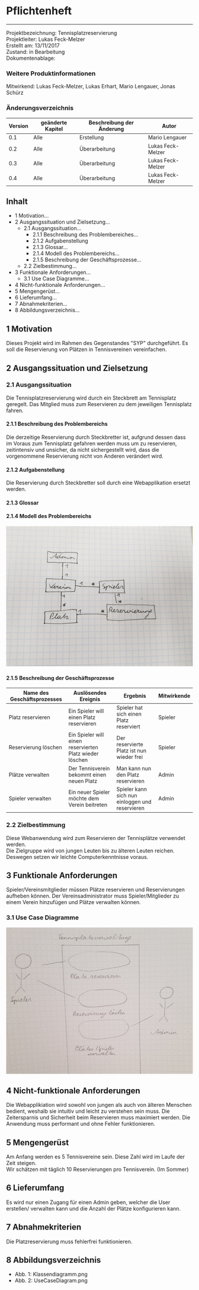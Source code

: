 # **Pflichtenheft**
____
Projektbezeichnung: Tennisplatzreservierung <Br>
Projektleiter:  Lukas Feck-Melzer <Br>
Erstellt am:    13/11/2017 <Br>
Zustand: in Bearbeitung <Br>
Dokumentenablage: <Br>

### Weitere Produktinformationen
Mitwirkend: Lukas Feck-Melzer,
Lukas Erhart,
Mario Lengauer,
Jonas Schürz

### Änderungsverzeichnis
|Version| geänderte Kapitel| Beschreibung der Änderung| Autor
|-------|-------------|--------------|-------------|
|  0.1  | Alle| Erstellung| Mario Lengauer|
|  0.2  | Alle | Überarbeitung | Lukas Feck-Melzer
|  0.3  | Alle | Überarbeitung | Lukas Feck-Melzer
|  0.4  | Alle | Überarbeitung | Lukas Feck-Melzer


## Inhalt
- 1 Motivation...
- 2 Ausgangssituation und Zielsetzung...
   - 2.1 Ausgangssituation...
      - 2.1.1 Beschreibung des Problembereiches...
      - 2.1.2 Aufgabenstellung
      - 2.1.3 Glossar...
      - 2.1.4 Modell des Problembereichs...
      - 2.1.5 Beschreibung der Geschäftsprozesse...
   - 2.2 Zielbestimmung...
- 3 Funktionale Anforderungen...
   - 3.1 Use Case Diagramme...
- 4 Nicht-funktionale Anforderungen...
- 5 Mengengerüst...
- 6 Lieferumfang...
- 7 Abnahmekriterien...
- 8 Abbildungsverzeichnis...

## 1 Motivation
Dieses Projekt wird im Rahmen des Gegenstandes "SYP" durchgeführt. Es soll die Reservierung von Plätzen in Tennisvereinen vereinfachen.

## 2 Ausgangssituation und Zielsetzung

### 2.1 Ausgangssituation
Die Tennisplatzreservierung wird durch ein Steckbrett am Tennisplatz geregelt. Das Mitglied muss zum Reservieren zu dem jeweiligen Tennisplatz fahren.

#### 2.1.1 Beschreibung des Problembereichs
Die derzeitige Reservierung durch Steckbretter ist, aufgrund dessen dass im Voraus zum Tennisplatz gefahren werden muss um zu reservieren, zeitintensiv und unsicher, da nicht sichergestellt wird, dass die vorgenommene Reservierung nicht von Anderen verändert wird.

#### 2.1.2 Aufgabenstellung
Die Reservierung durch Steckbretter soll durch eine Webapplikation ersetzt werden.

#### 2.1.3 Glossar

#### 2.1.4 Modell des Problembereichs
![CLD Diagram](./images/Klassendiagramm.jpg)

#### 2.1.5 Beschreibung der Geschäftsprozesse
Name des Geschäftsprozesses | Auslösendes Ereignis | Ergebnis | Mitwirkende
------------------ | ---------------|----------|-----------------
Platz reservieren | Ein Spieler will einen Platz reservieren | Spieler hat sich einen Platz reserviert| Spieler
Reservierung löschen| Ein Spieler will einen reservierten Platz wieder löschen | Der reservierte Platz ist nun wieder frei | Spieler
Plätze verwalten | Der Tennisverein bekommt einen neuen Platz | Man kann nun den Platz reservieren | Admin
Spieler verwalten | Ein neuer Spieler möchte dem Verein beitreten | Spieler kann sich nun einloggen und reservieren | Admin

### 2.2 Zielbestimmung
Diese Webanwendung wird zum Reservieren der Tennisplätze verwendet werden. <Br>
Die Zielgruppe wird von jungen Leuten bis zu älteren Leuten reichen. Deswegen setzen wir leichte Computerkenntnisse voraus.

## 3 Funktionale Anforderungen
Spieler/Vereinsmitglieder müssen Plätze reservieren und Reservierungen aufheben können. Der Vereinsadministrator muss Spieler/Mitglieder zu einem Verein hinzufügen und Plätze verwalten können.

### 3.1 Use Case Diagramme
![UC Diagram](./images/USE_Case_Diagram.jpg)

## 4 Nicht-funktionale Anforderungen
Die Webapplikiation wird sowohl von jungen als auch von älteren Menschen bedient, weshalb sie intuitiv und leicht zu verstehen sein muss. Die Zeitersparnis und Sicherheit beim Reservieren muss maximiert werden. Die Anwendung muss performant und ohne Fehler funktionieren.

## 5 Mengengerüst
Am Anfang werden es 5 Tennisvereine sein. Diese Zahl wird im Laufe der Zeit steigen.<Br>
Wir schätzen mit täglich 10 Reservierungen pro Tennisverein. (Im Sommer)<Br>

## 6 Lieferumfang
Es wird nur einen Zugang für einen Admin geben, welcher die User erstellen/ verwalten kann und die Anzahl der Plätze konfigurieren kann.

## 7 Abnahmekriterien
Die Platzreservierung muss fehlerfrei funktionieren.

## 8 Abbildungsverzeichnis
- Abb. 1: Klassendiagramm.png
- Abb. 2: UseCaseDiagram.png
